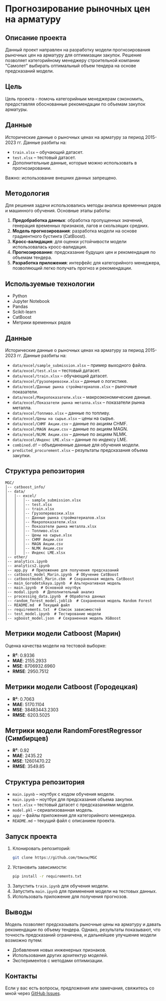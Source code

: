 # Прогнозирование рыночных цен на арматуру

## Описание проекта

Данный проект направлен на разработку модели прогнозирования рыночных цен на арматуру для оптимизации закупок. Решение позволяет категорийному менеджеру строительной компании "Самолет" выбирать оптимальный объем тендера на основе предсказаний модели.

## Цель

Цель проекта - помочь категорийным менеджерам сэкономить, предоставляя обоснованные рекомендации по объемам закупок арматуры.

## Данные

Исторические данные о рыночных ценах на арматуру за период 2015-2023 гг. Данные разбиты на:

- `train.xlsx` – обучающий датасет.
- `test.xlsx` – тестовый датасет.
- Дополнительные данные, которые можно использовать в прогнозировании.

Важно: использование внешних данных запрещено.

## Методология

Для решения задачи использовались методы анализа временных рядов и машинного обучения. Основные этапы работы:

1. **Предобработка данных**: обработка пропущенных значений, генерация временных признаков, лагов и скользящих средних.
2. **Модель прогнозирования**: разработка модели на основе градиентного бустинга (CatBoost).
3. **Кросс-валидация**: для оценки устойчивости модели использовалась кросс-валидация.
4. **Прогнозирование**: предсказание будущих цен и рекомендация по объемам тендера.
5. **Разработка приложения**: интерфейс для категорийного менеджера, позволяющий легко получать прогноз и рекомендации.

## Используемые технологии

- Python
- Jupyter Notebook
- Pandas
- Scikit-learn
- CatBoost
- Метрики временных рядов

## Данные

Исторические данные о рыночных ценах на арматуру за период 2015-2023 гг. Данные разбиты на:

- `data/excel/sample_submission.xlsx` – пример выходного файла.
- `data/excel/test.xlsx` – тестовый датасет.
- `data/excel/train.xlsx` – обучающий датасет.
- `data/excel/Грузоперевозки.xlsx` – данные о логистике.
- `data/excel/Данные рынка стройматериалов.xlsx` – рыночные показатели.
- `data/excel/Макропоказатели.xlsx` – макроэкономические данные.
- `data/excel/Показатели рынка металла.xlsx` – показатели рынка металла.
- `data/excel/Топливо.xlsx` – данные по топливу.
- `data/excel/Цены на сырье.xlsx` – цены на сырье.
- `data/excel/CHMF Акции.csv` – данные по акциям CHMF.
- `data/excel/MAGN Акции.csv` – данные по акциям MAGN.
- `data/excel/NLMK Акции.csv` – данные по акциям NLMK.
- `data/excel/Индекс LME.xlsx` – данные по индексу LME.
- `combined.df` – объединенные данные для обучения модели.
- `predicted_procurement.xlsx` – результаты предсказания объема закупки.

## Структура репозитория

```
MGC/
│-- catboost_info/
│-- data/
│   │-- excel/
│   │   │-- sample_submission.xlsx
│   │   │-- test.xlsx
│   │   │-- train.xlsx
│   │   │-- Грузоперевозки.xlsx
│   │   │-- Данные рынка стройматериалов.xlsx
│   │   │-- Макропоказатели.xlsx
│   │   │-- Показатели рынка металла.xlsx
│   │   │-- Топливо.xlsx
│   │   │-- Цены на сырье.xlsx
│   │   │-- CHMF Акции.csv
│   │   │-- MAGN Акции.csv
│   │   │-- NLMK Акции.csv
│   │   │-- Индекс LME.xlsx
│-- other/
│-- analytics.ipynb
│-- analytics2.ipynb
│-- app.py  # Приложение для получения предсказаний
│-- catboost_model_Marin.ipynb  # Обучение CatBoost
│-- catboostmodel_Marin.cbm  # Сохраненная модель CatBoost
│-- main_Gorodetskaya.ipynb  # Альтернативная модель
│-- main.ipynb  # Основной ноутбук
│-- modal.ipynb  # Дополнительный анализ
│-- processing_data.ipynb  # Обработка данных
│-- random_forest_model.joblib  # Сохраненная модель Random Forest
│-- README.md  # Текущий файл
│-- requirements.txt  # Список зависимостей
│-- test_model.ipynb  # Тестирование модели
│-- xgboost_model.json  # Сохраненная модель XGBoost
```

## Метрики модели Catboost (Марин)

Оценка качества модели на тестовой выборке:

- **R²**: 0.9336
- **MAE**: 2155.2933
- **MSE**: 8706932.6960
- **RMSE**: 2950.7512


## Метрики модели Catboost (Городецкая)

- **R²**: 0.7063
- **MAE**: 5170.1104
- **MSE**: 38483443.2303
- **RMSE**: 6203.5025


## Метрики модели RandomForestRegressor (Симбирцев)

- **R²**: 0.92
- **MAE**: 2435.22
- **MSE**: 12601470.22
- **RMSE**: 3549.85


## Структура репозитория

- `main.ipynb` – ноутбук с кодом обучения модели.
- `main.ipynb` – ноутбук для предсказания объема закупки.
- `test.xlsx` – тестовый датасет с предсказаниями модели.
- `model.pkl` – сериализованная модель.
- `app/` – файлы приложения для категорийного менеджера.
- `README.md` – текущий файл с описанием проекта.

## Запуск проекта

1. Клонировать репозиторий:
   ```sh
   git clone https://github.com/tmwsw/MGC
   ```
2. Установить зависимости:
   ```sh
   pip install -r requirements.txt
   ```
3. Запустить `train.ipynb` для обучения модели.
4. Запустить `main.ipynb` для применения модели на тестовых данных.
5. Использовать приложение для получения прогнозов.

## Выводы

Модель позволяет предсказывать рыночные цены на арматуру и давать рекомендации по объему тендера. Однако, результаты показывают, что точность предсказаний ограничена, и дальнейшее улучшение модели возможно путем:

- Добавления новых инженерных признаков.
- Использования других архитектур моделей.
- Экспериментов с методами оптимизации.

## Контакты

Если у вас есть вопросы, предложения или замечания, свяжитесь со мной через [GitHub Issues](https://github.com/tmwsw/MGC/issues).
